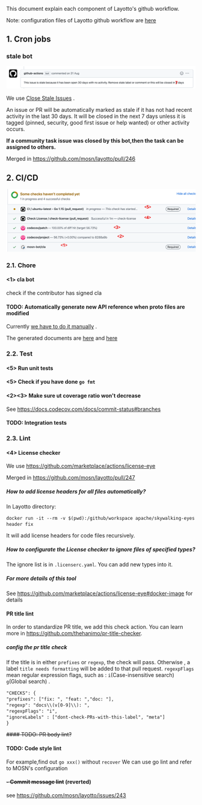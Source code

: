 This document explain each component of Layotto's github workflow.

Note: configuration files of Layotto github workflow are [here](https://github.com/mosn/layotto/tree/main/.github/workflows)

## 1. Cron jobs
### stale bot 
![img_1.png](../../img/development/workflow/img_1.png)
  
We use [Close Stale Issues](https://github.com/marketplace/actions/close-stale-issues) .

An issue or PR will be automatically marked as stale if it has not had recent activity in the last 30 days. It will be closed in the next 7 days unless it is tagged (pinned, security, good first issue or help wanted) or other activity occurs.  

**If a community task issue was closed by this bot,then the task can be assigned to others.**  

Merged in https://github.com/mosn/layotto/pull/246

## 2. CI/CD
![img.png](../../img/development/workflow/img.png)
### 2.1. Chore
#### <1> cla bot

check if the contributor has signed cla

#### TODO: Automatically generate new API reference when proto files are modified

Currently [we have to do it manually](https://mosn.io/layotto/#/en/api_reference/how_to_generate_api_doc) .

The generated documents are [here](https://github.com/mosn/layotto/blob/main/docs/en/api_reference/runtime_v1.md) and [here](https://github.com/mosn/layotto/blob/main/docs/en/api_reference/appcallback_v1.md)

### 2.2. Test
#### <5> Run unit tests
#### <5> Check if you have done `go fmt`  
#### <2><3> Make sure ut coverage ratio won't decrease

See https://docs.codecov.com/docs/commit-status#branches

#### TODO: Integration tests
  

### 2.3. Lint
#### <4> License checker
We use https://github.com/marketplace/actions/license-eye

Merged in https://github.com/mosn/layotto/pull/247

##### How to add license headers for all files automatically?
In Layotto directory:

```shell
docker run -it --rm -v $(pwd):/github/workspace apache/skywalking-eyes header fix
```

It will add license headers for code files recursively.

##### How to configurate the License checker to ignore files of specified types?
The ignore list is in `.licenserc.yaml`. You can add new types into it.

##### For more details of this tool
See https://github.com/marketplace/actions/license-eye#docker-image for details

#### PR title lint
In order to  standardize PR title, we add this check action. You can learn more in https://github.com/thehanimo/pr-title-checker.

##### config the pr title check
If the title is in either `prefixes` or `regexp`, the check will pass. Otherwise , a label `title needs formatting` will be added to that pull request.
`regexpFlags` mean regular expression flags, such as : `i`(Case-insensitive search) `g`(Global search) .
```
"CHECKS": {
"prefixes": ["fix: ", "feat: ","doc: "], 
"regexp": "docs\\(v[0-9]\\): ",
"regexpFlags": "i",
"ignoreLabels" : ["dont-check-PRs-with-this-label", "meta"]
}
```
~~#### TODO: PR body lint?~~
#### TODO: Code style lint
For example,find out `go xxx()` without `recover`
We can use go lint and refer to MOSN's configuration  

####  ~~- Commit message lint~~ (reverted)
see https://github.com/mosn/layotto/issues/243